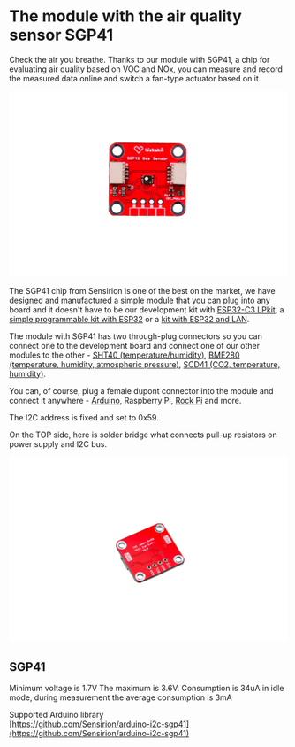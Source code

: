 # The module with the air quality sensor SGP41
Check the air you breathe. Thanks to our module with SGP41, a chip for evaluating air quality based on VOC and NOx, you can measure and record the measured data online and switch a fan-type actuator based on it.

![Assembled module](https://github.com/LaskaKit/SGP4x-Gas-Sensor/blob/main/img/1-11.jpg)

The SGP41 chip from Sensirion is one of the best on the market, we have designed and manufactured a simple module that you can plug into any board and it doesn't have to be our development kit with [ESP32-C3 LPkit](https://www.laskakit.cz/laskkit-esp-12-board/?variantId=10482), a [simple programmable kit with ESP32](https://www.laskakit.cz/laskakit-esp32-devkit/?variantId=11481) or a [kit with ESP32 and LAN](https://www.laskakit.cz/laskakit-esplan-esp32-lan8720a-max485-poe/?variantId=12167).

The module with SGP41 has two through-plug connectors so you can connect one to the development board and connect one of our other modules to the other - [SHT40 (temperature/humidity)](https://www.laskakit.cz/laskakit-sht40-senzor-teploty-a-vlhkosti-vzduchu/), [BME280 (temperature, humidity, atmospheric pressure)](https://www.laskakit.cz/arduino-senzor-tlaku--teploty-a-vlhkosti-bme280/), [SCD41 (CO2, temperature, humidity)](https://www.laskakit.cz/laskakit-scd41-senzor-co2--teploty-a-vlhkosti-vzduchu/).

You can, of course, plug a female dupont connector into the module and connect it anywhere - [Arduino](https://www.laskakit.cz/arduino-2/), Raspberry Pi, [Rock Pi](https://www.laskakit.cz/radxa-rock-pi-4-b--b4e32-4gb-ram-32gb-emmc/) and more.

The I2C address is fixed and set to 0x59.

On the TOP side, here is solder bridge what connects pull-up resistors on power supply and I2C bus.

![Assembled module - bottom view](https://github.com/LaskaKit/SGP4x-Gas-Sensor/blob/main/img/3-10.jpg)

## SGP41
Minimum voltage is 1.7V
The maximum is 3.6V.
Consumption is 34uA in idle mode, during measurement the average consumption is 3mA

Supported Arduino library </br>
[https://github.com/Sensirion/arduino-i2c-sgp41](https://github.com/Sensirion/arduino-i2c-sgp41)</br>
